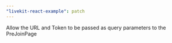 ```yaml
---
"livekit-react-example": patch
---
```


Allow the URL and Token to be passed as query parameters to the PreJoinPage
